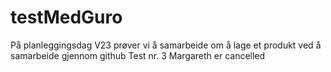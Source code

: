 # testMedGuro
På planleggingsdag V23 prøver vi å samarbeide om å lage et produkt ved å samarbeide gjennom github
Test nr. 3
Margareth er cancelled
